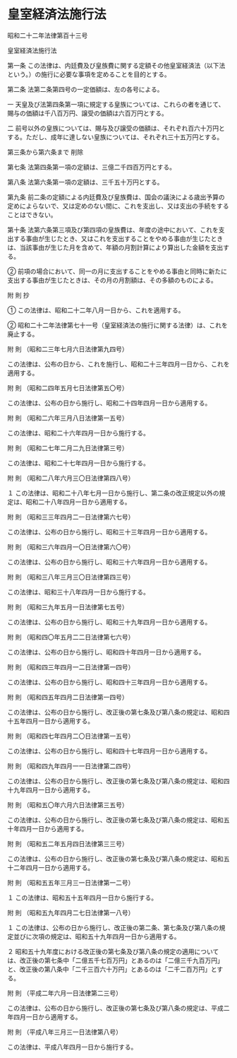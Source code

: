 # 皇室経済法施行法

昭和二十二年法律第百十三号

皇室経済法施行法

第一条 この法律は、内廷費及び皇族費に関する定額その他皇室経済法（以下法という。）の施行に必要な事項を定めることを目的とする。

第二条 法第二条第四号の一定価額は、左の各号による。

一 天皇及び法第四条第一項に規定する皇族については、これらの者を通じて、賜与の価額は千八百万円、譲受の価額は六百万円とする。

二 前号以外の皇族については、賜与及び譲受の価額は、それぞれ百六十万円とする。ただし、成年に達しない皇族については、それぞれ三十五万円とする。

第三条から第六条まで 削除

第七条 法第四条第一項の定額は、三億二千四百万円とする。

第八条 法第六条第一項の定額は、三千五十万円とする。

第九条 前二条の定額による内廷費及び皇族費は、国会の議決による歳出予算の定めによらないで、又は定めのない間に、これを支出し、又は支出の手続をすることはできない。

第十条 法第六条第三項及び第四項の皇族費は、年度の途中において、これを支出する事由が生じたとき、又はこれを支出することをやめる事由が生じたときは、当該事由が生じた月を含めて、年額の月割計算により算出した金額を支出する。

② 前項の場合において、同一の月に支出することをやめる事由と同時に新たに支出する事由が生じたときは、その月の月割額は、その多額のものによる。

附 則 抄

① この法律は、昭和二十二年八月一日から、これを適用する。

② 昭和二十二年法律第七十一号（皇室経済法の施行に関する法律）は、これを廃止する。

附 則 （昭和二三年七月六日法律第九四号）

この法律は、公布の日から、これを施行し、昭和二十三年四月一日から、これを適用する。

附 則 （昭和二四年五月七日法律第五〇号）

この法律は、公布の日から施行し、昭和二十四年四月一日から適用する。

附 則 （昭和二六年三月八日法律第一五号）

この法律は、昭和二十六年四月一日から施行する。

附 則 （昭和二七年二月二九日法律第三号）

この法律は、昭和二十七年四月一日から施行する。

附 則 （昭和二八年六月三〇日法律第四八号）

１ この法律は、昭和二十八年七月一日から施行し、第二条の改正規定以外の規定は、昭和二十八年四月一日から適用する。

附 則 （昭和三三年四月二一日法律第六七号）

この法律は、公布の日から施行し、昭和三十三年四月一日から適用する。

附 則 （昭和三六年四月一〇日法律第六〇号）

この法律は、公布の日から施行し、昭和三十六年四月一日から適用する。

附 則 （昭和三八年三月三〇日法律第四三号）

この法律は、昭和三十八年四月一日から施行する。

附 則 （昭和三九年五月一日法律第七五号）

この法律は、公布の日から施行し、昭和三十九年四月一日から適用する。

附 則 （昭和四〇年五月二二日法律第七六号）

この法律は、公布の日から施行し、昭和四十年四月一日から適用する。

附 則 （昭和四三年四月一二日法律第一四号）

この法律は、公布の日から施行し、昭和四十三年四月一日から適用する。

附 則 （昭和四五年四月二日法律第一四号）

この法律は、公布の日から施行し、改正後の第七条及び第八条の規定は、昭和四十五年四月一日から適用する。

附 則 （昭和四七年四月二〇日法律第一五号）

この法律は、公布の日から施行し、昭和四十七年四月一日から適用する。

附 則 （昭和四九年四月一一日法律第二四号）

この法律は、公布の日から施行し、改正後の第七条及び第八条の規定は、昭和四十九年四月一日から適用する。

附 則 （昭和五〇年六月六日法律第三五号）

この法律は、公布の日から施行し、改正後の第七条及び第八条の規定は、昭和五十年四月一日から適用する。

附 則 （昭和五二年五月四日法律第三三号）

この法律は、公布の日から施行し、改正後の第七条及び第八条の規定は、昭和五十二年四月一日から適用する。

附 則 （昭和五五年三月三一日法律第一二号）

１ この法律は、昭和五十五年四月一日から施行する。

附 則 （昭和五九年四月二七日法律第一八号）

１ この法律は、公布の日から施行し、改正後の第二条、第七条及び第八条の規定並びに次項の規定は、昭和五十九年四月一日から適用する。

２ 昭和五十九年度における改正後の第七条及び第八条の規定の適用については、改正後の第七条中「二億五千七百万円」とあるのは「二億三千九百万円」と、改正後の第八条中「二千三百六十万円」とあるのは「二千二百万円」とする。

附 則 （平成二年六月一日法律第二三号）

この法律は、公布の日から施行し、改正後の第七条及び第八条の規定は、平成二年四月一日から適用する。

附 則 （平成八年三月三一日法律第八号）

この法律は、平成八年四月一日から施行する。
